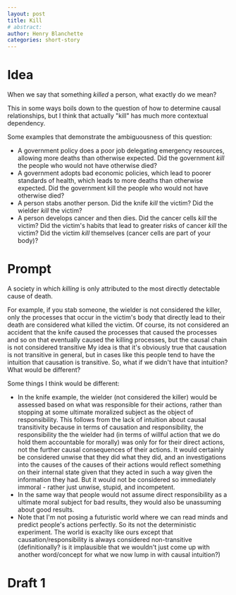 ```yaml
---
layout: post
title: Kill
# abstract:
author: Henry Blanchette
categories: short-story
---
```


# Idea

When we say that something _killed_ a person, what exactly do we mean?

This in some ways boils down to the question of how to determine causal relationships, but I think that actually "kill" has much more contextual dependency.

Some examples that demonstrate the ambiguousness of this question:
- A government policy does a poor job delegating emergency resources, allowing more deaths than otherwise expected. Did the government _kill_ the people who would not have otherwise died?
- A government adopts bad economic policies, which lead to poorer standards of health, which leads to more deaths than otherwise expected. Did the government kill the people who would not have otherwise died?
- A person stabs another person. Did the knife _kill_ the victim? Did the wielder _kill_ the victim?
- A person develops cancer and then dies. Did the cancer cells _kill_ the victim? Did the victim's habits that lead to greater risks of cancer _kill_ the victim? Did the victim _kill_ themselves (cancer cells are part of your body)?

# Prompt

A society in which _killing_ is only attributed to the most directly detectable cause of death.

For example, if you stab someone, the wielder is not considered the killer, only the processes that occur in the victim's body that directly lead to their death are considered what killed the victim.
Of course, its not considered an accident that the knife caused the processes that caused the processes and so on that eventually caused the killing processes, but the causal chain is not considered transitive
My idea is that it's obviously true that causation is not transitive in general, but in cases like this people tend to have the intuition that causation is transitive. So, what if we didn't have that intuition? What would be different?

Some things I think would be different:
- In the knife example, the wielder (not considered the killer) would be assessed based on what was responsible for their actions, rather than stopping at some ultimate moralized subject as the object of responsibility. This follows from the lack of intuition about causal transitivity because in terms of causation and responsibility, the responsibility the the wielder had (in terms of willful action that we do hold them accountable for morally) was only for for their direct actions, not the further causal consequences of their actions. It would certainly be considered unwise that they did what they did, and an investigations into the causes of the causes of their actions would reflect something on their internal state given that they acted in such a way given the information they had. But it would not be considered so immediately immoral - rather just unwise, stupid, and incompetent.
- In the same way that people would not assume direct responsibility as a ultimate moral subject for bad results, they would also be unassuming about good results.
- Note that I'm not posing a futuristic world where we can read minds and predict people's actions perfectly. So its not the deterministic experiment. The world is exaclty like ours except that causation/responsibility is always considered non-transitive (definitionally? is it implausible that we wouldn't just come up with another word/concept for what we now lump in with causal intuition?)

# Draft 1
